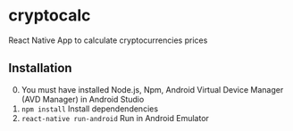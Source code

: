 # cryptocalc

React Native App to calculate cryptocurrencies prices

## Installation

0. You must have installed Node.js, Npm, Android Virtual Device Manager (AVD Manager) in Android Studio
1. `npm install` Install dependendencies
2. `react-native run-android` Run in Android Emulator 
